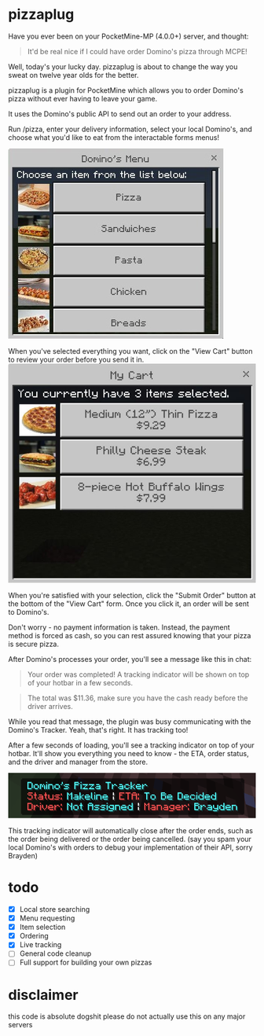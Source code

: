 # pizzaplug
Have you ever been on your PocketMine-MP (4.0.0+) server, and thought:
> It'd be real nice if I could have order Domino's pizza through MCPE!

Well, today's your lucky day. pizzaplug is about to change the way you
sweat on twelve year olds for the better.

pizzaplug is a plugin for PocketMine which allows you to order Domino's
pizza without ever having to leave your game.

It uses the Domino's public API to send out an order to your address.

Run /pizza, enter your delivery information, select your local Domino's,
and choose what you'd like to eat from the interactable forms menus!

![Menu Form](images/menu.jpg)

When you've selected everything you want, click on the "View Cart"
button to review your order before you send it in.
![View Cart Form](images/cart.jpg)

When you're satisfied with your selection, click the "Submit Order" button
at the bottom of the "View Cart" form. Once you click it, an order will be
sent to Domino's.

Don't worry - no payment information is taken. Instead, the payment method
is forced as cash, so you can rest assured knowing that your pizza is secure
pizza.

After Domino's processes your order, you'll see a message like this in chat:
> Your order was completed! A tracking indicator will be shown on top of your hotbar in a few seconds.

> The total was $11.36, make sure you have the cash ready before the driver arrives.

While you read that message, the plugin was busy communicating with the Domino's
Tracker. Yeah, that's right. It has tracking too!

After a few seconds of loading, you'll see a tracking indicator on top of your
hotbar. It'll show you everything you need to know - the ETA, order status, and the
driver and manager from the store.

![Tracking Indicator](images/tracker.png)

This tracking indicator will automatically close after the order ends, such as the order
being delivered or the order being cancelled. (say you spam your local Domino's
with orders to debug your implementation of their API, sorry Brayden)

# todo
- [X] Local store searching
- [X] Menu requesting
- [X] Item selection
- [X] Ordering
- [X] Live tracking
- [ ] General code cleanup
- [ ] Full support for building your own pizzas

# disclaimer
this code is absolute dogshit please do not actually use this on any major servers
